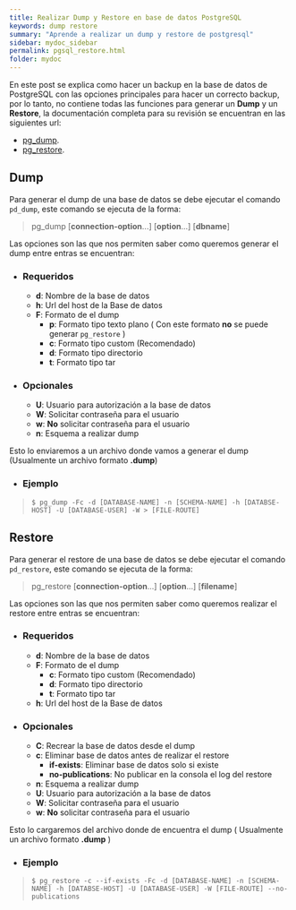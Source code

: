 ```yaml
---
title: Realizar Dump y Restore en base de datos PostgreSQL
keywords: dump restore
summary: "Aprende a realizar un dump y restore de postgresql"
sidebar: mydoc_sidebar
permalink: pgsql_restore.html
folder: mydoc
---
```


En este post se explica como hacer un backup en la base de datos de PostgreSQL con las opciones principales para hacer un correcto backup, por lo tanto, no contiene todas las funciones para generar un **Dump** y un **Restore**, la documentación completa para su revisión se encuentran en las siguientes url:

+ [pg_dump](https://www.postgresql.org/docs/10/app-pgdump.html).
+ [pg_restore](https://www.postgresql.org/docs/10/app-pgrestore.html).

## Dump

Para generar el dump de una base de datos se debe ejecutar el comando `pd_dump`, este comando se ejecuta de la forma:

>pg_dump [**connection-option**...] [**option**...] [**dbname**]

Las opciones son las que nos permiten saber como queremos generar el dump entre entras se encuentran:

- ### Requeridos
    - **d**: Nombre de la base de datos
    - **h**: Url del host de la Base de datos
    - **F**: Formato de el dump
        - **p**: Formato tipo texto plano ( Con este formato **no** se puede generar `pg_restore` )
        - **c**: Formato tipo custom (Recomendado)
        - **d**: Formato tipo directorio
        - **t**: Formato tipo tar

- ### Opcionales
    - **U**: Usuario para autorización a la base de datos
    - **W**: Solicitar contraseña para el usuario
    - **w**: **No** solicitar contraseña para el usuario
    - **n**: Esquema a realizar dump

Esto lo enviaremos a un archivo donde vamos a generar el dump (Usualmente un archivo formato **.dump**)

- ### Ejemplo

>`$ pg_dump -Fc -d [DATABASE-NAME] -n [SCHEMA-NAME] -h [DATABSE-HOST] -U [DATABASE-USER] -W > [FILE-ROUTE]`

## Restore

Para generar el restore de una base de datos se debe ejecutar el comando `pd_restore`, este comando se ejecuta de la forma:

>pg_restore [**connection-option**...] [**option**...] [**filename**]

Las opciones son las que nos permiten saber como queremos realizar el restore entre entras se encuentran:

- ### Requeridos
    - **d**: Nombre de la base de datos
    - **F**: Formato de el dump
        - **c**: Formato tipo custom (Recomendado)
        - **d**: Formato tipo directorio
        - **t**: Formato tipo tar
    - **h**: Url del host de la Base de datos

- ### Opcionales
    - **C**: Recrear la base de datos desde el dump
    - **c**: Eliminar base de datos antes de realizar el restore
        - **if-exists**: Eliminar base de datos solo si existe
        - **no-publications**: No publicar en la consola el log del restore
    - **n**: Esquema a realizar dump
    - **U**: Usuario para autorización a la base de datos
    - **W**: Solicitar contraseña para el usuario
    - **w**: **No** solicitar contraseña para el usuario

Esto lo cargaremos del archivo donde de encuentra el dump ( Usualmente un archivo formato **.dump** )

- ### Ejemplo

>`$ pg_restore -c --if-exists -Fc -d [DATABASE-NAME] -n [SCHEMA-NAME] -h [DATABSE-HOST] -U [DATABASE-USER] -W [FILE-ROUTE] --no-publications`
